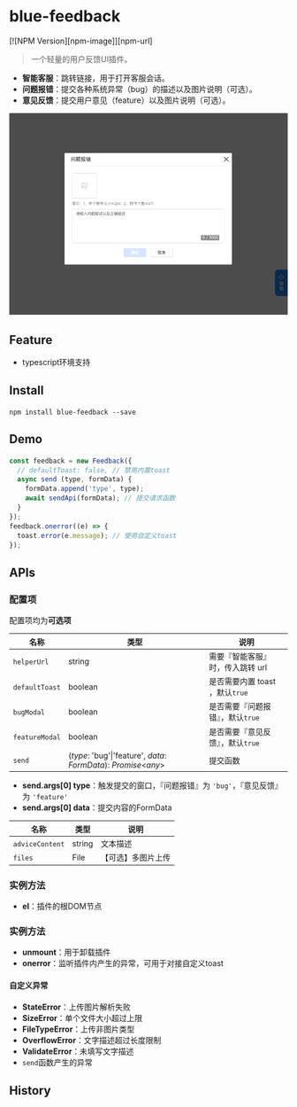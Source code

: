 # blue-feedback

[![NPM Version][npm-image]][npm-url]

> 一个轻量的用户反馈UI插件。

+ **智能客服**：跳转链接，用于打开客服会话。
+ **问题报错**：提交各种系统异常（bug）的描述以及图片说明（可选）。
+ **意见反馈**：提交用户意见（feature）以及图片说明（可选）。

<img src="https://github.com/anyblue/blue-feedback/blob/main/preview.png" alt="预览" style="zoom:70%;" />


## Feature
+ typescript环境支持


## Install
```shell
npm install blue-feedback --save
```


## Demo
```javascript
const feedback = new Feedback({
  // defaultToast: false, // 禁用内置toast
  async send (type, formData) {
    formData.append('type', type);
    await sendApi(formData); // 提交请求函数
  }
});
feedback.onerror((e) => {
  toast.error(e.message); // 使用自定义toast
});
```


## APIs
### 配置项
配置项均为**可选项**

| 名称               | 类型                                                         | 说明                                 |
| ------------------ | ------------------------------------------------------------ | ------------------------------------ |
| ```helperUrl```    | string                                                       | 需要『智能客服』时，传入跳转 url     |
| ```defaultToast``` | boolean                                                      | 是否需要内置 toast ，默认```true```  |
| ```bugModal```     | boolean                                                      | 是否需要『问题报错』，默认```true``` |
| ```featureModal``` | boolean                                                      | 是否需要『意见反馈』，默认```true``` |
| ```send```         | (*type*: 'bug'\|'feature', *data*: *FormData*): *Promise*<*any*> | 提交函数                             |
+ **send.args[0] type**：触发提交的窗口，『问题报错』为 ```'bug'```，『意见反馈』为 ```'feature'```
+ **send.args[0] data**：提交内容的FormData

| 名称                | 类型   | 说明               |
| ------------------- | ------ | ------------------ |
| ```adviceContent``` | string | 文本描述           |
| ```files```         | File   | 【可选】多图片上传 |

### 实例方法
+ **el**：插件的根DOM节点

### 实例方法
+ **unmount**：用于卸载插件
+ **onerror**：监听插件内产生的异常，可用于对接自定义toast
#### 自定义异常
+ **StateError**：上传图片解析失败
+ **SizeError**：单个文件大小超过上限
+ **FileTypeError**：上传非图片类型
+ **OverflowError**：文字描述超过长度限制
+ **ValidateError**：未填写文字描述
+ ```send```函数产生的异常


## History

